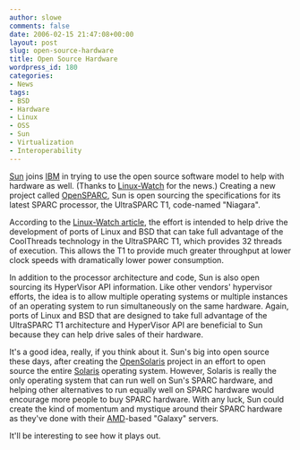 ```yaml
---
author: slowe
comments: false
date: 2006-02-15 21:47:08+00:00
layout: post
slug: open-source-hardware
title: Open Source Hardware
wordpress_id: 180
categories:
- News
tags:
- BSD
- Hardware
- Linux
- OSS
- Sun
- Virtualization
- Interoperability
---
```


[Sun](http://www.sun.com/) joins [IBM](http://www.ibm.com/) in trying to use the open source software model to help with hardware as well. (Thanks to [Linux-Watch](http://www.linux-watch.com/) for the news.) Creating a new project called [OpenSPARC](http://opensparc.sunsource.net/nonav/index.html), Sun is open sourcing the specifications for its latest SPARC processor, the UltraSPARC T1, code-named "Niagara".

According to the [Linux-Watch article](http://www.linux-watch.com/news/NS6472325496.html), the effort is intended to help drive the development of ports of Linux and BSD that can take full advantage of the CoolThreads technology in the UltraSPARC T1, which provides 32 threads of execution. This allows the T1 to provide much greater throughput at lower clock speeds with dramatically lower power consumption.

In addition to the processor architecture and code, Sun is also open sourcing its HyperVisor API information. Like other vendors' hypervisor efforts, the idea is to allow multiple operating systems or multiple instances of an operating system to run simultaneously on the same hardware. Again, ports of Linux and BSD that are designed to take full advantage of the UltraSPARC T1 architecture and HyperVisor API are beneficial to Sun because they can help drive sales of their hardware.

It's a good idea, really, if you think about it. Sun's big into open source these days, after creating the [OpenSolaris](http://opensolaris.org/os/) project in an effort to open source the entire [Solaris](http://www.sun.com/software/solaris/) operating system. However, Solaris is really the only operating system that can run well on Sun's SPARC hardware, and helping other alternatives to run equally well on SPARC hardware would encourage more people to buy SPARC hardware. With any luck, Sun could create the kind of momentum and mystique around their SPARC hardware as they've done with their [AMD](http://www.amd.com/)-based "Galaxy" servers.

It'll be interesting to see how it plays out.
